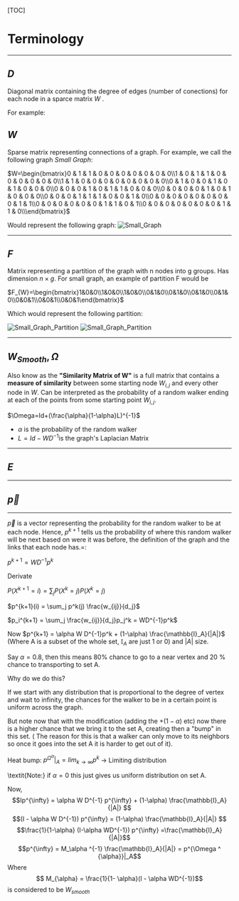 [TOC]

# Terminology

---

## $D$

Diagonal matrix containing the degree of edges (number of conections) for each node in a sparce matrix $W$ . 

For example:



## $W$

Sparse matrix representing connections of a graph. For example, we call the following graph *Small Graph*:

$W=\begin{bmatrix}0 & 1 & 1 & 0 & 0 & 0 & 0 & 0 & 0 & 0\\1 & 0 & 1 & 1 & 0 & 0 & 0 & 0 & 0 & 0\\1 & 1 & 0 & 0 & 0 & 0 & 0 & 0 & 0 & 0\\0 & 1 & 0 & 0 & 1 & 0 & 1 & 0 & 0 & 0\\0 & 0 & 0 & 1 & 0 & 1 & 1 & 0 & 0 & 0\\0 & 0 & 0 & 0 & 1 & 0 & 1 & 0 & 0 & 0\\0 & 0 & 0 & 1 & 1 & 1 & 0 & 0 & 1 & 0\\0 & 0 & 0 & 0 & 0 & 0 & 0 & 0 & 1 & 1\\0 & 0 & 0 & 0 & 0 & 0 & 1 & 1 & 0 & 1\\0 & 0 & 0 & 0 & 0 & 0 & 0 & 1 & 1 & 0\\\end{bmatrix}$

Would represent the following graph:
![Small_Graph](http://www.juanjoneri.com/img/RSCH/Small_Graph.png)



---

## $F$

Matrix representing a partition of the graph with n nodes into g groups. Has dimension $n \times g​$. For small graph, an example of partition F would be

$F_{W}=\begin{bmatrix}1&0&0\\1&0&0\\1&0&0\\0&1&0\\0&1&0\\0&1&0\\0&1&0\\0&0&1\\0&0&1\\0&0&1\end{bmatrix}$

Which would represent the following partition:

![Small_Graph_Partition](http://www.juanjoneri.com/img/RSCH/Small_Graph_Partition.png)
![Small_Graph_Partition](http://www.juanjoneri.com/img/RSCH/Small_Graph_Partition.png)

---

## $W_{Smooth} ,\Omega$

Also know as the **"Similarity Matrix of W"** is  a full matrix that contains a **measure of similarity** between some starting node $W_{i,j}$ and every other node in $W$. Can be interpreted as the probability of a random walker ending at each of the points from some starting point $W_{i,j}$.

$\Omega=Id+(\frac{\alpha}{1-\alpha}L)^{-1}$

- $\alpha$ is the probability of the random walker 
- $L=Id-WD^{-1}​$ is the graph's Laplacian Matrix

---

## $E$

---

## $\vec{p}$

---

$\vec{p}$ is a vector representing the probability for the random walker to be at each node. Hence, $p^{k+1}$ tells us the probability of where this random walker will be next based on were it was before, the definition of the graph and the links that each node has.=:

$p^{k +1} = WD^{-1}p^k$

Derivate

$P(X ^{k+1}=i) = \sum_j P(X^{k}=j)P(X^k = j)$

$p^{k+1}(i) = \sum_j p^k(j) \frac{w_{ij}}{d_j}$

$p_i^{k+1} = \sum_j \frac{w_{ij}}{d_j}p_j^k = WD^{-1}p^k$

Now $p^{k+1} = \alpha W D^{-1}p^k + (1-\alpha) \frac{\mathbb{I}_A}{|A|}$ (Where A is a subset of the whole set, $\mathbb{I}_A$ are just 1 or 0) and $|A|$ size.

Say $\alpha = 0.8$, then this means 80$\%$ chance to go to a near vertex and 20 $\%$ chance to transporting to set A.

Why do we do this?

If we start with any distribution that is proportional to the degree of vertex and wait to infinity, the chances for the walker to be in a certain point is uniform across the graph.

But note now that with the modification (adding the $+(1-\alpha)$ etc) now there is a higher chance that we bring it to the set A, creating then a "bump" in this set. ( The reason for this is that a walker can only move to its neighbors so once it goes into the set A it is harder to get out of it). 

Heat bump: $p^{\Omega^{\alpha}} | _A = lim_{k \to \infty} p^k$ $\to$ Limiting distribution 

\textit{Note:} if $\alpha = 0$ this just gives us uniform distribution on set A.

Now, 
$$Ip^{\infty} = \alpha W D^{-1} p^{\infty} + (1-\alpha) \frac{\mathbb{I}_A}{|A|} $$
$$(I - \alpha W D^{-1}) p^{\infty} = (1-\alpha) \frac{\mathbb{I}_A}{|A|} $$
$$\frac{1}{1-\alpha} (I-\alpha WD^{-1}) p^{\infty} =\frac{\mathbb{I}_A}{|A|}$$
$$p^{\infty} = M_\alpha ^{-1} \frac{\mathbb{I}_A}{|A|} = p^{\Omega ^ {\alpha}}|_A$$
Where
$$ M_{\alpha} = \frac{1}{1- \alpha}(I - \alpha WD^{-1})$$
is considered to be $W_{smooth}$
